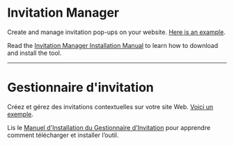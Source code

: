 # Invitation Manager
Create and manage invitation pop-ups on your website. [Here is an example](https://servicecanada.github.io/invitation-manager/test-IM/test-eng.html?logim=1&im_scope=Page&im_surveyid=4&im_nocookiecheck=1&im_nodatecheck=1).

Read the [Invitation Manager Installation Manual](https://servicecanada.github.io/invitation-manager/Installation.html) to learn how to download and install the tool.

---

# Gestionnaire d'invitation
Créez et gérez des invitations contextuelles sur votre site Web. [Voici un exemple](https://servicecanada.github.io/invitation-manager/test-IM/test-fra.html?logim=1&im_scope=Page&im_surveyid=4&im_nocookiecheck=1&im_nodatecheck=1).

Lis le [Manuel d'Installation du Gestionnaire d'Invitation](https://servicecanada.github.io/invitation-manager/Installation-fr.html) pour apprendre comment télécharger et installer l’outil. 